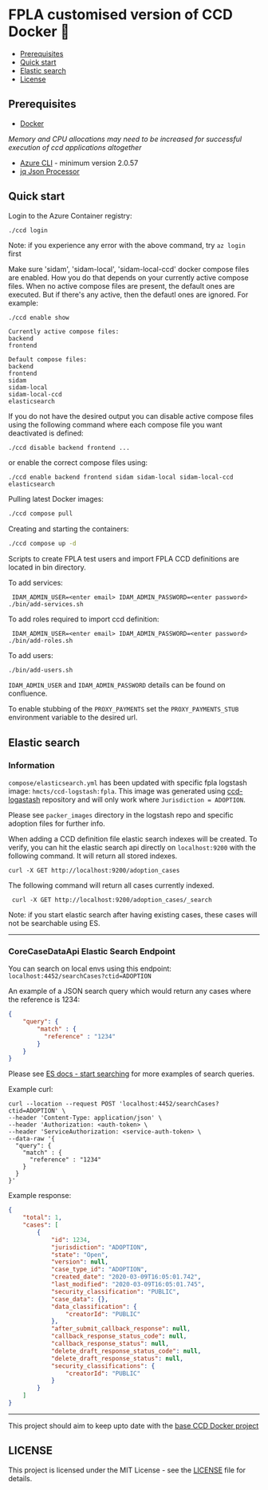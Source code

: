 # FPLA customised version of CCD Docker :whale: 

- [Prerequisites](#prerequisites)
- [Quick start](#quick-start)
- [Elastic search](#elastic-search)
- [License](#license)

## Prerequisites

- [Docker](https://www.docker.com)

*Memory and CPU allocations may need to be increased for successful execution of ccd applications altogether*

- [Azure CLI](https://docs.microsoft.com/en-us/cli/azure/install-azure-cli?view=azure-cli-latest) - minimum version 2.0.57 
- [jq Json Processor](https://stedolan.github.io/jq)

## Quick start
Login to the Azure Container registry:

```bash
./ccd login
```
Note:
if you experience any error with the above command, try `az login` first

Make sure 'sidam', 'sidam-local', 'sidam-local-ccd' docker compose files are enabled. How you do that depends on your currently active compose files. When no active compose files are present, the default ones are executed. But if there's any active, then the defautl ones are ignored. For example:

```shell script
./ccd enable show

Currently active compose files:
backend
frontend

Default compose files:
backend
frontend
sidam
sidam-local
sidam-local-ccd
elasticsearch
```
If you do not have the desired output you can disable active compose files using the following command where each compose file you want deactivated is defined: 

```shell script
./ccd disable backend frontend ...
```

or enable the correct compose files using:

```shell script
./ccd enable backend frontend sidam sidam-local sidam-local-ccd elasticsearch
```

Pulling latest Docker images:

```bash
./ccd compose pull
```

Creating and starting the containers:

```bash
./ccd compose up -d
```

Scripts to create FPLA test users and import FPLA CCD definitions are located in bin directory.

To add services: 

```
 IDAM_ADMIN_USER=<enter email> IDAM_ADMIN_PASSWORD=<enter password> ./bin/add-services.sh
```

To add roles required to import ccd definition: 

```
 IDAM_ADMIN_USER=<enter email> IDAM_ADMIN_PASSWORD=<enter password> ./bin/add-roles.sh
```

To add users: 

```
./bin/add-users.sh
```

`IDAM_ADMIN_USER` and `IDAM_ADMIN_PASSWORD` details can be found on confluence.

To enable stubbing of the ```PROXY_PAYMENTS``` set the ```PROXY_PAYMENTS_STUB``` environment variable to the desired url. 

## Elastic search

### Information
`compose/elasticsearch.yml` has been updated with specific fpla logstash image: `hmcts/ccd-logstash:fpla`. This image
was generated using [ccd-logastash](https://github.com/hmcts/ccd-logstash) repository and will only work where 
`Jurisdiction = ADOPTION`. 

Please see `packer_images` directory in the logstash repo and specific adoption files for further info.

When adding a CCD definition file elastic search indexes will be created. To verify, you can hit the elastic search
api directly on `localhost:9200` with the following command. It will return all stored indexes.
```shell script
curl -X GET http://localhost:9200/adoption_cases
```

The following command will return all cases currently indexed.
```shell script
 curl -X GET http://localhost:9200/adoption_cases/_search
```

Note: if you start elastic search after having existing cases, these cases will not be searchable using ES.

---

### CoreCaseDataApi Elastic Search Endpoint

You can search on local envs using this endpoint: `localhost:4452/searchCases?ctid=ADOPTION`

An example of a JSON search query which would return any cases where the reference is 1234: 
```json
{
    "query": {
        "match" : {
          "reference" : "1234"
        }
    }
}
```

Please see [ES docs - start searching](https://www.elastic.co/guide/en/elasticsearch/reference/current/getting-started-search.html) for more
examples of search queries.

Example curl: 
```shell script
curl --location --request POST 'localhost:4452/searchCases?ctid=ADOPTION' \
--header 'Content-Type: application/json' \
--header 'Authorization: <auth-token> \
--header 'ServiceAuthorization: <service-auth-token> \
--data-raw '{
  "query": {
    "match" : {
      "reference" : "1234"
    }
  }
}'
```

Example response: 
```json
{
    "total": 1,
    "cases": [
        {
            "id": 1234,
            "jurisdiction": "ADOPTION",
            "state": "Open",
            "version": null,
            "case_type_id": "ADOPTION",
            "created_date": "2020-03-09T16:05:01.742",
            "last_modified": "2020-03-09T16:05:01.745",
            "security_classification": "PUBLIC",
            "case_data": {},
            "data_classification": {
                "creatorId": "PUBLIC"
            },
            "after_submit_callback_response": null,
            "callback_response_status_code": null,
            "callback_response_status": null,
            "delete_draft_response_status_code": null,
            "delete_draft_response_status": null,
            "security_classifications": {
                "creatorId": "PUBLIC"
            }
        }
    ]
}

```
----

This project should aim to keep upto date with the [base CCD Docker project](https://github.com/hmcts/ccd-docker)

## LICENSE

This project is licensed under the MIT License - see the [LICENSE](LICENSE.md) file for details.
